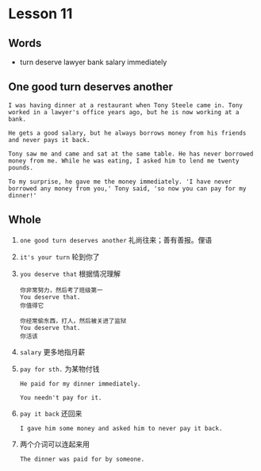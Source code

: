 # Lesson 11

## Words

- turn deserve lawyer bank salary immediately

## One good turn deserves another

```
I was having dinner at a restaurant when Tony Steele came in. Tony worked in a lawyer's office years ago, but he is now working at a bank.

He gets a good salary, but he always borrows money from his friends and never pays it back.

Tony saw me and came and sat at the same table. He has never borrowed money from me. While he was eating, I asked him to lend me twenty pounds.

To my surprise, he gave me the money immediately. 'I have never borrowed any money from you,' Tony said, 'so now you can pay for my dinner!'
```

## Whole

1. `one good turn deserves another` 礼尚往来；善有善报。俚语

2. `it's your turn` 轮到你了

3. `you deserve that` 根据情况理解

   ```
   你非常努力，然后考了班级第一
   You deserve that.
   你值得它

   你经常偷东西，打人，然后被关进了监狱
   You deserve that.
   你活该
   ```

4. `salary` 更多地指月薪

5. `pay for sth.` 为某物付钱

   ```
   He paid for my dinner immediately.

   You needn't pay for it.
   ```

6. `pay it back` 还回来

   ```
   I gave him some money and asked him to never pay it back.
   ```

7. 两个介词可以连起来用

   ```
   The dinner was paid for by someone.
   ```
